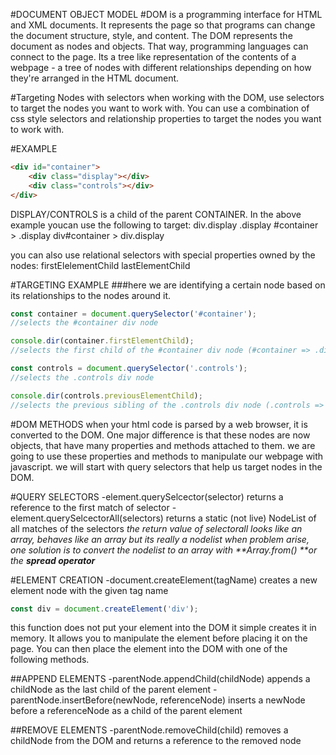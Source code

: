 #DOCUMENT OBJECT MODEL
#DOM is a programming interface for HTML and XML documents. It represents the page so that programs can change the document structure, style, and content. The DOM represents the document as nodes and objects. That way, programming languages can connect to the page.
Its a tree like representation of the contents of a webpage - a tree of nodes with different relationships depending on how they're arranged in the HTML document.

#Targeting Nodes with selectors
when working with the DOM, use selectors to target the nodes you want to work with.
You can use a combination of css style selectors and relationship properties to target the nodes you want to work with.

#EXAMPLE
```html
<div id="container">
    <div class="display"></div>
    <div class="controls"></div>
</div>
```

DISPLAY/CONTROLS is a child of the parent CONTAINER.
In the above example youcan use the following to target:
    div.display
    .display
    #container > .display
    div#container > div.display

you can also use  relational selectors with special properties owned by the nodes:
    firstElelementChild
    lastElementChild

#TARGETING EXAMPLE
###here we are identifying a certain node based on its relationships to the nodes around it.
```javascript
const container = document.querySelector('#container');
//selects the #container div node

console.dir(container.firstElementChild);
//selects the first child of the #container div node (#container => .display)

const controls = document.querySelector('.controls');
//selects the .controls div node

console.dir(controls.previousElementChild);
//selects the previous sibling of the .controls div node (.controls => .display)
```

#DOM METHODS
when your html code is parsed by a web browser, it is converted to the DOM. One major difference is that these nodes are now objects, that have many properties and methods attached to them.
we are going to use these properties and methods to manipulate our webpage with javascript.
we will start with query selectors that help us target nodes in the DOM.

#QUERY SELECTORS
-element.querySelcector(selector) returns a reference to the first match of selector
-element.querySelcectorAll(selectors) returns a static (not live) NodeList of all matches of the selectors
*the return value of selectorall looks like an array, behaves like an array but  its really a nodelist*
_when problem arise, one solution is to convert the nodelist to an array with **Array.from() **or the **spread operator**_

#ELEMENT CREATION
-document.createElement(tagName) creates a new element node with the given tag name
```javascript
const div = document.createElement('div');
```
this function does not put your element into the DOM it simple creates it in memory. It allows you to manipulate the element before placing it on the page.
You can then place the element into the DOM with one of the following methods.

##APPEND ELEMENTS
-parentNode.appendChild(childNode) appends a childNode as the last child of the parent element
-parentNode.insertBefore(newNode, referenceNode) inserts a newNode before a referenceNode as a child of the parent element

##REMOVE ELEMENTS
-parentNode.removeChild(child) removes a childNode from the DOM and returns a reference to the removed node